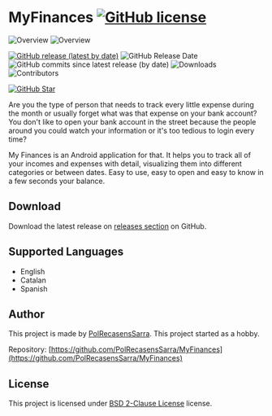 # MyFinances [![GitHub license](https://img.shields.io/github/license/PolRecasensSarra/MyFinances)](https://github.com/PolRecasensSarra/MyFinances/blob/master/LICENSE)

![Overview](https://github.com/user-attachments/assets/db904776-d924-4df3-9a25-39d8daed2be6)
![Overview](https://github.com/user-attachments/assets/f9a70ba0-0383-44c2-8ed4-b983e9709cd1)

[![GitHub release (latest by date)](https://img.shields.io/github/v/release/PolRecasensSarra/MyFinances)](https://github.com/PolRecasensSarra/MyFinances/releases/latest)
![GitHub Release Date](https://img.shields.io/github/release-date/PolRecasensSarra/MyFinances)
![GitHub commits since latest release (by date)](https://img.shields.io/github/commits-since/PolRecasensSarra/MyFinances/latest)
![Downloads](https://img.shields.io/github/downloads/PolRecasensSarra/MyFinances/total)
![Contributors](https://img.shields.io/github/contributors/PolRecasensSarra/MyFinances)

[![GitHub Star](https://img.shields.io/github/stars/PolRecasensSarra/MyFinances?style=social)](https://github.com/PolRecasensSarra/MyFinances/stargazers)

Are you the type of person that needs to track every little expense during the month or usually forget what was that expense on your bank account? You don't like to open your bank account in the street because the people around you could watch your information or it's too tedious to login every time?

My Finances is an Android application for that. It helps you to track all of your incomes and expenses with detail, visualizing them into different categories or between dates. Easy to use, easy to open and easy to know in a few seconds your balance.

## Download

Download the latest release on [releases section](https://github.com/PolRecasensSarra/MyFinances/releases/latest) on GitHub.

## Supported Languages

- English
- Catalan
- Spanish

## Author

This project is made by [PolRecasensSarra](https://github.com/PolRecasensSarra). This project started as a hobby.

Repository: [https://github.com/PolRecasensSarra/MyFinances](https://github.com/PolRecasensSarra/MyFinances)

## License

This project is licensed under [BSD 2-Clause License](https://github.com/christt105/Elit3D/blob/master/LICENSE) license.
